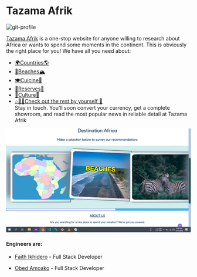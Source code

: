 # Tazama Afrik

![git-profile](https://user-images.githubusercontent.com/84608830/160656229-27cb5b34-1764-40dc-a4f0-d30a3a5b71a5.png)

[Tazama Afrik](tazama-afrik.github.io) is a one-stop website for anyone willing to research about Africa or wants to spend some moments in the continent.
This is obviously the right place for you!
We have all you need about:
- [🌍Countries🌎](http://tazama-afrik.github.io/html/countries.html)
- [🌅Beaches🏔](http://tazama-afrik.github.io/html/beaches.html)
- [🍽Cuicine🍔](http://tazama-afrik.github.io/html/cuisine.html)
- [🗻Reserves🌄](http://tazama-afrik.github.io/html/reserves.html)
- [👑Culture💎](http://tazama-afrik.github.io/html/culture.html)
- [🎶🎵🌺Check out the rest by yourself 🤗](http://tazama-afrik.github.io)  
 Stay in touch. You'll soon convert your currency, get a complete showroom, and read the most popular news in reliable detail at Tazama Afrik

![homepage](/img/reserves/Screenshot%20(25).png)

#### Engineers are:  

- [Faith Ikhidero](https://github.com/faitholo) - Full Stack Developer  

- [Obed Amoako](https://github.com/Obed101) - Full Stack Developer  
